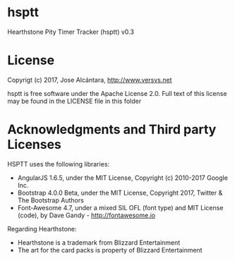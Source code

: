 # hsptt

Hearthstone Pity Timer Tracker (hsptt) v0.3

# License

Copyrigt (c) 2017, Jose Alcántara, http://www.versvs.net

hsptt is free software under the Apache License 2.0. Full text of this license may be found in the LICENSE file in this folder

# Acknowledgments and Third party Licenses

HSPTT uses the following libraries:

* AngularJS 1.6.5, under the MIT License, Copyright (c) 2010-2017 Google Inc.
* Bootstrap 4.0.0 Beta, under the MIT License, Copyright 2017, Twitter & The Bootstrap Authors
* Font-Awesome 4.7, under a mixed SIL OFL (font type) and MIT License (code), by Dave Gandy - http://fontawesome.io

Regarding Hearthstone:

* Hearthstone is a trademark from Blizzard Entertainment
* The art for the card packs is property of Blizzard Entertainment
